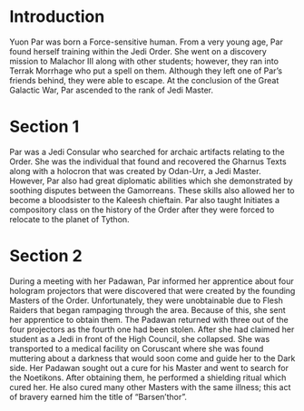 # Introduction

Yuon Par was born a Force-sensitive human.
From a very young age, Par found herself training within the Jedi Order.
She went on a discovery mission to Malachor III along with other students; however, they ran into Terrak Morrhage who put a spell on them.
Although they left one of Par’s friends behind, they were able to escape.
At the conclusion of the Great Galactic War, Par ascended to the rank of Jedi Master.

# Section 1

Par was a Jedi Consular who searched for archaic artifacts relating to the Order.
She was the individual that found and recovered the Gharnus Texts along with a holocron that was created by Odan-Urr, a Jedi Master.
However, Par also had great diplomatic abilities which she demonstrated by soothing disputes between the Gamorreans.
These skills also allowed her to become a bloodsister to the Kaleesh chieftain.
Par also taught Initiates a compository class on the history of the Order after they were forced to relocate to the planet of Tython.

# Section 2

During a meeting with her Padawan, Par informed her apprentice about four hologram projectors that were discovered that were created by the founding Masters of the Order.
Unfortunately, they were unobtainable due to Flesh Raiders that began rampaging through the area.
Because of this, she sent her apprentice to obtain them.
The Padawan returned with three out of the four projectors as the fourth one had been stolen.
After she had claimed her student as a Jedi in front of the High Council, she collapsed.
She was transported to a medical facility on Coruscant where she was found muttering about a darkness that would soon come and guide her to the Dark side.
Her Padawan sought out a cure for his Master and went to search for the Noetikons.
After obtaining them, he performed a shielding ritual which cured her.
He also cured many other Masters with the same illness; this act of bravery earned him the title of “Barsen’thor”.
